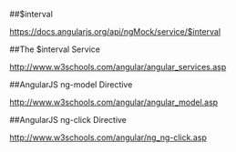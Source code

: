 ﻿##$interval

https://docs.angularjs.org/api/ngMock/service/$interval

##The $interval Service

http://www.w3schools.com/angular/angular_services.asp

##AngularJS ng-model Directive

http://www.w3schools.com/angular/angular_model.asp

##AngularJS ng-click Directive

http://www.w3schools.com/angular/ng_ng-click.asp